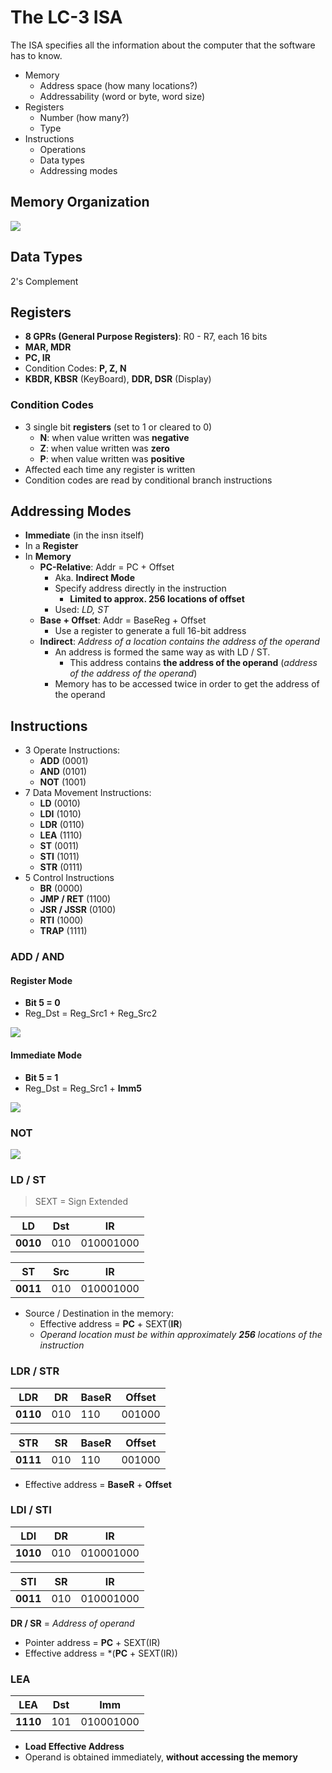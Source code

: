 # The LC-3 ISA

The ISA specifies all the information about the computer that the software has to know.

- Memory
  - Address space (how many locations?)
  - Addressability (word or byte, word size)
- Registers
  - Number (how many?)
  - Type
- Instructions
  - Operations
  - Data types
  - Addressing modes

## Memory Organization

![](./img/lc3-memory-organization.png)

## Data Types

2's Complement

## Registers

- **8 GPRs (General Purpose Registers)**: R0 - R7, each 16 bits
- **MAR, MDR**
- **PC, IR**
- Condition Codes: **P, Z, N**
- **KBDR, KBSR** (KeyBoard), **DDR, DSR** (Display)

### Condition Codes

- 3 single bit **registers** (set to 1 or cleared to 0)
  - **N**: when value written was **negative**
  - **Z**: when value written was **zero**
  - **P**: when value written was **positive**
- Affected each time any register is written
- Condition codes are read by conditional branch instructions

## Addressing Modes

- **Immediate** (in the insn itself)
- In a **Register**
- In **Memory**
  - **PC-Relative**: Addr = PC + Offset
    - Aka. **Indirect Mode**
    - Specify address directly in the instruction
      - **Limited to approx. 256 locations of offset**
    - Used: _LD, ST_
  - **Base + Offset**: Addr = BaseReg + Offset
    - Use a register to generate a full 16-bit address
  - **Indirect**: _Address of a location contains the address of the operand_
    - An address is formed the same way as with LD / ST.
      - This address contains **the address of the operand** (_address of the address of the operand_)
    - Memory has to be accessed twice in order to get the address of the operand

## Instructions

- 3 Operate Instructions:
  - **ADD** (0001)
  - **AND** (0101)
  - **NOT** (1001)
- 7 Data Movement Instructions:
  - **LD** (0010)
  - **LDI** (1010)
  - **LDR** (0110)
  - **LEA** (1110)
  - **ST** (0011)
  - **STI** (1011)
  - **STR** (0111)
- 5 Control Instructions
  - **BR** (0000)
  - **JMP / RET** (1100)
  - **JSR / JSSR** (0100)
  - **RTI** (1000)
  - **TRAP** (1111)

### ADD / AND

#### Register Mode

- **Bit 5 = 0**
- Reg_Dst = Reg_Src1 + Reg_Src2

![](./img/lc3-add-and-and-reg-full.png)

#### Immediate Mode

- **Bit 5 = 1**
- Reg_Dst = Reg_Src1 + **Imm5**

![](./img/lc3-add-and-and-imm-full.png)

### NOT

![](./img/lc3-not-full.png)

### LD / ST

> SEXT = Sign Extended

| LD       | Dst | IR        |
| -------- | --- | --------- |
| **0010** | 010 | 010001000 |

| ST       | Src | IR        |
| -------- | --- | --------- |
| **0011** | 010 | 010001000 |

- Source / Destination in the memory:
  - Effective address = **PC** + SEXT(**IR**)
  - _Operand location must be within approximately **256** locations of the instruction_

### LDR / STR

| LDR       | DR  | BaseR | Offset |
| --------- | --- | ----- | ------ |
| **0110**  | 010 | 110   | 001000 |

| STR       | SR  | BaseR | Offset |
| --------- | --- | ----- | ------ |
| **0111**  | 010 | 110   | 001000 |

- Effective address = **BaseR** + **Offset**

### LDI / STI

| LDI      | DR  | IR        |
| -------- | --- | --------- |
| **1010** | 010 | 010001000 |

| STI      | SR  | IR        |
| -------- | --- | --------- |
| **0011** | 010 | 010001000 |

**DR / SR** = _Address of operand_

- Pointer address = **PC** + SEXT(IR)
- Effective address = \*(**PC** + SEXT(IR))

### LEA

| LEA      | Dst | Imm       |
| -------- | --- | --------- |
| **1110** | 101 | 010001000 |

- **Load Effective Address**
- Operand is obtained immediately, **without accessing the memory**
